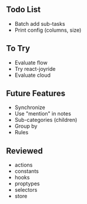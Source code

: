 ## Todo List

* Batch add sub-tasks
* Print config (columns, size)

## To Try

* Evaluate flow
* Try react-joyride
* Evaluate cloud

## Future Features

* Synchronize
* Use "mention" in notes
* Sub-categories (children)
* Group by
* Rules

## Reviewed

* actions
* constants
* hooks
* proptypes
* selectors
* store